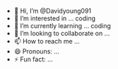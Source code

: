 - 👋 Hi, I’m @Davidyoung091
- 👀 I’m interested in ... coding
- 🌱 I’m currently learning ... coding
- 💞️ I’m looking to collaborate on ... 
- 📫 How to reach me ... 
- 😄 Pronouns: ...
- ⚡ Fun fact: ...

<!---
Davidyoung091/Davidyoung091 is a ✨ special ✨ repository because its `README.md` (this file) appears on your GitHub profile.
You can click the Preview link to take a look at your changes.
--->
